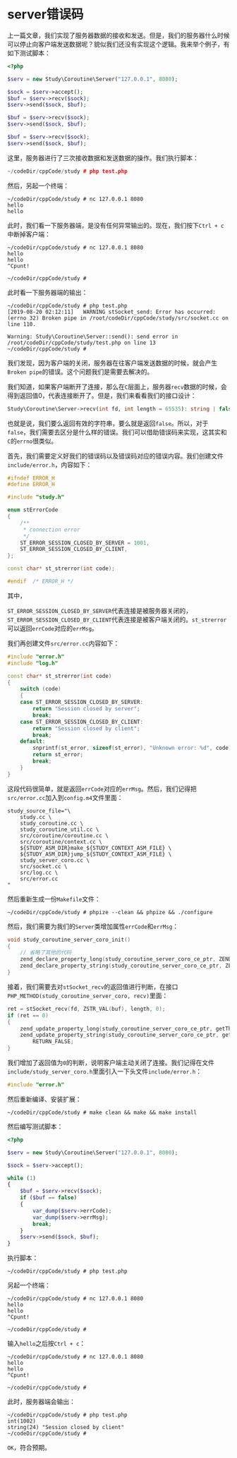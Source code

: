 # server错误码

上一篇文章，我们实现了服务器数据的接收和发送。但是，我们的服务器什么时候可以停止向客户端发送数据呢？貌似我们还没有实现这个逻辑。我来举个例子，有如下测试脚本：

```php
<?php

$serv = new Study\Coroutine\Server("127.0.0.1", 8080);

$sock = $serv->accept();
$buf = $serv->recv($sock);
$serv->send($sock, $buf);

$buf = $serv->recv($sock);
$serv->send($sock, $buf);

$buf = $serv->recv($sock);
$serv->send($sock, $buf);

```

这里，服务器进行了三次接收数据和发送数据的操作。我们执行脚本：

```cpp
~/codeDir/cppCode/study # php test.php 

```

然后，另起一个终端：

```shell
~/codeDir/cppCode/study # nc 127.0.0.1 8080
hello
hello

```

此时，我们看一下服务器端，是没有任何异常输出的。现在，我们按下`Ctrl + c`中断掉客户端：

```shell
~/codeDir/cppCode/study # nc 127.0.0.1 8080
hello
hello
^Cpunt!

~/codeDir/cppCode/study # 
```

此时看一下服务器端的输出：

```shell
~/codeDir/cppCode/study # php test.php 
[2019-08-20 02:12:11]	WARNING	stSocket_send: Error has occurred: (errno 32) Broken pipe in /root/codeDir/cppCode/study/src/socket.cc on line 110.

Warning: Study\Coroutine\Server::send(): send error in /root/codeDir/cppCode/study/test.php on line 13
~/codeDir/cppCode/study # 
```

我们发现，因为客户端的关闭，服务器在往客户端发送数据的时候，就会产生`Broken pipe`的错误。这个问题我们是需要去解决的。

我们知道，如果客户端断开了连接，那么在`C`层面上，服务器`recv`数据的时候，会得到返回值0，代表连接断开了。但是，我们来看看我们的接口设计：

```php
Study\Coroutine\Server->recv(int fd, int length = 65535): string | false;
```

也就是说，我们要么返回有效的字符串，要么就是返回`false`。所以，对于`false`，我们需要去区分是什么样的错误。我们可以借助错误码来实现，这其实和`C`的`errno`很类似。

首先，我们需要定义好我们的错误码以及错误码对应的错误内容。我们创建文件`include/error.h`，内容如下：

```cpp
#ifndef ERROR_H
#define ERROR_H

#include "study.h"

enum stErrorCode
{
    /**
     * connection error
     */
    ST_ERROR_SESSION_CLOSED_BY_SERVER = 1001,
    ST_ERROR_SESSION_CLOSED_BY_CLIENT,
};

const char* st_strerror(int code);

#endif	/* ERROR_H */
```

其中，

`ST_ERROR_SESSION_CLOSED_BY_SERVER`代表连接是被服务器关闭的，`ST_ERROR_SESSION_CLOSED_BY_CLIENT`代表连接是被客户端关闭的。`st_strerror`可以返回`errCode`对应的`errMsg`。

我们再创建文件`src/error.cc`内容如下：

```cpp
#include "error.h"
#include "log.h"

const char* st_strerror(int code)
{
    switch (code)
    {
    case ST_ERROR_SESSION_CLOSED_BY_SERVER:
        return "Session closed by server";
        break;
    case ST_ERROR_SESSION_CLOSED_BY_CLIENT:
        return "Session closed by client";
        break;
    default:
        snprintf(st_error, sizeof(st_error), "Unknown error: %d", code);
        return st_error;
        break;
    }
}
```

这段代码很简单，就是返回`errCode`对应的`errMsg`。然后，我们记得把`src/error.cc`加入到`config.m4`文件里面：

```shell
study_source_file="\
    study.cc \
    study_coroutine.cc \
    study_coroutine_util.cc \
    src/coroutine/coroutine.cc \
    src/coroutine/context.cc \
    ${STUDY_ASM_DIR}make_${STUDY_CONTEXT_ASM_FILE} \
    ${STUDY_ASM_DIR}jump_${STUDY_CONTEXT_ASM_FILE} \
    study_server_coro.cc \
    src/socket.cc \
    src/log.cc \
    src/error.cc
"
```

然后重新生成一份`Makefile`文件：

```shell
~/codeDir/cppCode/study # phpize --clean && phpize && ./configure
```

然后，我们需要为我们的`Server`类增加属性`errCode`和`errMsg`：

```cpp
void study_coroutine_server_coro_init()
{
    // 省略了其他的代码
    zend_declare_property_long(study_coroutine_server_coro_ce_ptr, ZEND_STRL("errCode"), 0, ZEND_ACC_PUBLIC);
    zend_declare_property_string(study_coroutine_server_coro_ce_ptr, ZEND_STRL("errMsg"), "", ZEND_ACC_PUBLIC);
}
```

接着，我们需要去对`stSocket_recv`的返回值进行判断，在接口`PHP_METHOD(study_coroutine_server_coro, recv)`里面：

```cpp
ret = stSocket_recv(fd, ZSTR_VAL(buf), length, 0);
if (ret == 0)
{
    zend_update_property_long(study_coroutine_server_coro_ce_ptr, getThis(), ZEND_STRL("errCode"), ST_ERROR_SESSION_CLOSED_BY_CLIENT);
    zend_update_property_string(study_coroutine_server_coro_ce_ptr, getThis(), ZEND_STRL("errMsg"), st_strerror(ST_ERROR_SESSION_CLOSED_BY_CLIENT));
		RETURN_FALSE;
}
```

我们增加了返回值为`0`的判断，说明客户端主动关闭了连接。我们记得在文件`include/study_server_coro.h`里面引入一下头文件`include/error.h`：

```cpp
#include "error.h"
```

然后重新编译、安装扩展：

```shell
~/codeDir/cppCode/study # make clean && make && make install
```

然后编写测试脚本：

```php
<?php

$serv = new Study\Coroutine\Server("127.0.0.1", 8080);

$sock = $serv->accept();

while (1)
{
    $buf = $serv->recv($sock);
    if ($buf == false)
    {
        var_dump($serv->errCode);
        var_dump($serv->errMsg);
        break;
    }
    $serv->send($sock, $buf);
}
```

执行脚本：

```shell
~/codeDir/cppCode/study # php test.php 

```

另起一个终端：

```shell
~/codeDir/cppCode/study # nc 127.0.0.1 8080
hello
hello
^Cpunt!

~/codeDir/cppCode/study # 
```

输入`hello`之后按`Ctrl + c`：

```shell
~/codeDir/cppCode/study # nc 127.0.0.1 8080
hello
hello
^Cpunt!

~/codeDir/cppCode/study # 
```

此时，服务器端会输出：

```shell
~/codeDir/cppCode/study # php test.php 
int(1002)
string(24) "Session closed by client"
~/codeDir/cppCode/study # 
```

`OK`，符合预期。